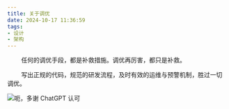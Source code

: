```yaml
---
title: 关于调优
date: 2024-10-17 11:36:59
tags:
- 设计
- 架构
---
```


&ensp;&ensp;&ensp;&ensp; 任何的调优手段，都是补救措施。调优再厉害，都只是补救。

&ensp;&ensp;&ensp;&ensp; 写出正规的代码，规范的研发流程，及时有效的运维与预警机制，胜过一切调优。

![呃，多谢 ChatGPT 认可](/pic/工程/关于调优/1.jpg)






